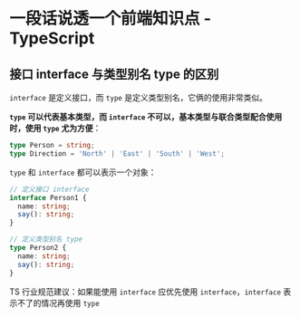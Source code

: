 # 一段话说透一个前端知识点 - TypeScript

## 接口 interface 与类型别名 type 的区别

`interface` 是定义接口，而 `type` 是定义类型别名，它俩的使用非常类似。

**`type` 可以代表基本类型，而 `interface` 不可以，基本类型与联合类型配合使用时，使用 `type` 尤为方便**：

```ts
type Person = string;
type Direction = 'North' | 'East' | 'South' | 'West';
```

`type` 和 `interface` 都可以表示一个对象：

```ts
// 定义接口 interface
interface Person1 {
  name: string;
  say(): string;
}

// 定义类型别名 type
type Person2 {
  name: string;
  say(): string;  
}
```

TS 行业规范建议：如果能使用 `interface` 应优先使用 `interface`，`interface` 表示不了的情况再使用 `type`

